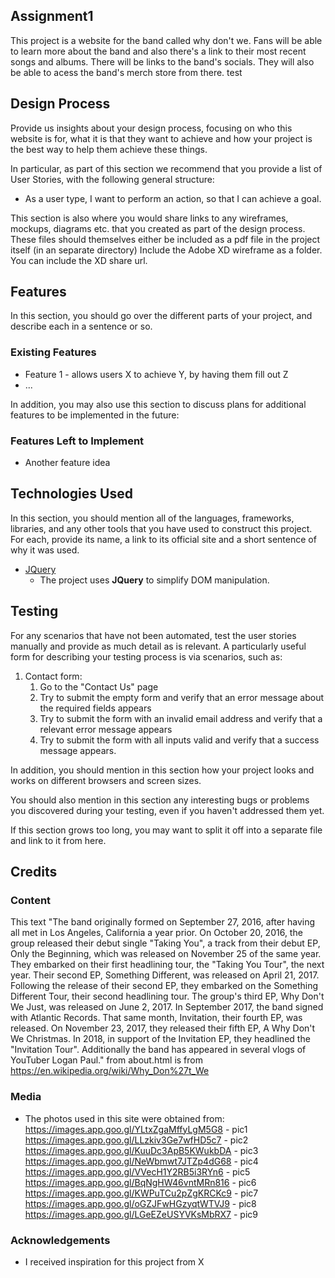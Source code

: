 ## Assignment1

This project is a website for the band called why don't we.
Fans will be able to learn more about the band and also there's a link to their most recent songs and albums.
There will be links to the band's socials.
They will also be able to acess the band's merch store from there.
test


## Design Process
 
Provide us insights about your design process, focusing on who this website is for, what it is that they want to achieve and how your project is the best way to help them achieve these things.

In particular, as part of this section we recommend that you provide a list of User Stories, with the following general structure:
- As a user type, I want to perform an action, so that I can achieve a goal.

This section is also where you would share links to any wireframes, mockups, diagrams etc. that you created as part of the design process. 
These files should themselves either be included as a pdf file in the project itself (in an separate directory)
Include the Adobe XD wireframe as a folder. You can include the XD share url. 

## Features

In this section, you should go over the different parts of your project, and describe each in a sentence or so.
 
### Existing Features
- Feature 1 - allows users X to achieve Y, by having them fill out Z
- ...

In addition, you may also use this section to discuss plans for additional features to be implemented in the future:

### Features Left to Implement
- Another feature idea

## Technologies Used

In this section, you should mention all of the languages, frameworks, libraries, and any other tools that you have used to construct this project. For each, provide its name, a link to its official site and a short sentence of why it was used.

- [JQuery](https://jquery.com)
    - The project uses **JQuery** to simplify DOM manipulation.


## Testing

For any scenarios that have not been automated, test the user stories manually and provide as much detail as is relevant. A particularly useful form for describing your testing process is via scenarios, such as:

1. Contact form:
    1. Go to the "Contact Us" page
    2. Try to submit the empty form and verify that an error message about the required fields appears
    3. Try to submit the form with an invalid email address and verify that a relevant error message appears
    4. Try to submit the form with all inputs valid and verify that a success message appears.

In addition, you should mention in this section how your project looks and works on different browsers and screen sizes.

You should also mention in this section any interesting bugs or problems you discovered during your testing, even if you haven't addressed them yet.

If this section grows too long, you may want to split it off into a separate file and link to it from here.

## Credits

### Content
 This text "The band originally formed on September 27, 2016, after having all met in Los Angeles, 
            California a year prior. On October 20, 2016, the group released their debut single 
            "Taking You", a track from their debut EP, Only the Beginning, which was released on 
            November 25 of the same year. They embarked on their first headlining tour, the "Taking You Tour", 
            the next year. Their second EP, Something Different, was released on April 21, 2017. Following 
            the release of their second EP, they embarked on the Something Different Tour, their second 
            headlining tour. The group's third EP, Why Don't We Just, was released on June 2, 2017. 
            In September 2017, the band signed with Atlantic Records. That same month, Invitation, 
            their fourth EP, was released. On November 23, 2017, they released their fifth EP, A Why Don't We 
            Christmas. In 2018, in support of the Invitation EP, they headlined the "Invitation Tour". 
            Additionally the band has appeared in several vlogs of YouTuber Logan Paul."
            from about.html is from https://en.wikipedia.org/wiki/Why_Don%27t_We
            

### Media
- The photos used in this site were obtained from:
https://images.app.goo.gl/YLtxZgaMffyLgM5G8 - pic1
https://images.app.goo.gl/LLzkiv3Ge7wfHD5c7 - pic2
https://images.app.goo.gl/KuuDc3ApB5KWukbDA - pic3
https://images.app.goo.gl/NeWbmwt7JTZp4dG68 - pic4
https://images.app.goo.gl/VVecH1Y2RB5i3RYn6 - pic5
https://images.app.goo.gl/BqNgHW46vntMRn816 - pic6
https://images.app.goo.gl/KWPuTCu2pZgKRCKc9 - pic7
https://images.app.goo.gl/oGZJFwHGzyqtWTVJ9 - pic8
https://images.app.goo.gl/LGeEZeUSYVKsMbRX7 - pic9

### Acknowledgements

- I received inspiration for this project from X
